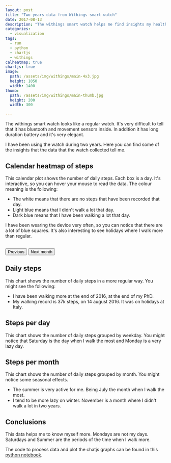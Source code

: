 ```yaml
---
layout: post
title: "Two years data from Withings smart watch"
date: 2017-08-13
description: "The withings smart watch helps me find insights my health. How much I move and sleep."
categories:
  - visualization
tags: 
  - run
  - python
  - chartjs
  - withings
calheatmap: true
chartjs: true
image:
  path: /assets/img/withings/main-4x3.jpg
  height: 1050
  width: 1400
thumb:
  path: /assets/img/withings/main-thumb.jpg
  height: 200
  width: 300

---
```


The withings smart watch looks like a regular watch. It's very difficult to
tell that it has bluetooth and movement sensors inside. In addition it has long
duration battery and it's very elegant.

I have been using the watch during two years. Here you can find some of the
insights that the data that the watch collected tell me.

<amp-img src="/assets/img/withings/main.jpg" alt="Withings data" height="420" width="533" layout="responsive"></amp-img>

## Calendar heatmap of steps

This calendar plot shows the number of daily steps. Each box is a day. It's interactive, so you can hover your mouse to read the data. The colour meaning is the following:
- The white means that there are no steps that have been recorded that day.
- Light blue means that I didn't walk a lot that day.
- Dark blue means that I have been walking a lot that day.

I have been wearing the device very often, so you can notice that there are a lot of blue squares. It's also interesting to see holidays where I walk more than regular.

<div id="cal-heatmap"></div>
<br>
<button id="example-c-PreviousDomain-selector" class="button"><i class="fas 
fa-angle-left is-medium"></i>Previous </button>
<button id="example-c-NextDomain-selector" class="button">Next month <i 
class="fas fa-angle-right is-medium"></i></button>

## Daily steps 

This chart shows the number of daily steps in a more regular way. You might see the following:
- I have been walking more at the end of 2016, at the end of my PhD.
- My walking record is 37k steps, on 14 august 2016. It was on holidays at Italy. 

<canvas id="scatterChart" width="400" height="200"></canvas>

## Steps per day

This chart shows the number of daily steps grouped by weekday. You might notice that Saturday is the day when I walk the most and Monday is a very lazy day. 

<canvas id="barChart" width="400" height="200"></canvas>

## Steps per month

This chart shows the number of daily steps grouped by month. You might notice some seasonal effects.
- The summer is very active for me. Being July the month when I walk the most.
- I tend to be more lazy on winter. November is a month where I didn't walk a lot in two years.

<canvas id="barChartMonth" width="400" height="200"></canvas>

## Conclusions

This data helps me to know myself more. Mondays are not my days. Saturdays and Summer are the periods of the time when I walk more.

The code to process data and plot the chatjs graphs can be found in this [python notebook](https://nbviewer.jupyter.org/url/cristianpb.github.io/assets/img/withings/01-Withings.ipynb).

<script type="text/javascript">
var data_steps = {{ site.data.withings.withings_steps | jsonify }}
var cal = new CalHeatMap();
cal.init({
    start: new Date(2016, 4, 1, 1), // January, 1st 2000
    range: 12,
    domain: "month",
    subDomain: "day",
    nextSelector: "#example-c-NextDomain-selector",
    previousSelector: "#example-c-PreviousDomain-selector",
    data: data_steps.steps_heatmap,
    itemName: ["step", "steps"],
    subDomainTitleFormat: {
		empty: "No data recorded in {date}",
		filled: "{count} {name} on {date}"
	},
    legend: [3000, 7000, 10000, 15000, 20000],
    legendColors: ["#ecf5e2", "#232181"],
    legendCellSize: 20,
    legendCellPadding: 5,
    tooltip: true
});
var timeFormat = 'YY:MM:dd';
var ctx = document.getElementById("scatterChart").getContext('2d');
var scatterChart = new Chart(ctx, {
    type: 'scatter',
    data: {
        datasets: [{
            label: 'Scatter Dataset',
            fill:false,
            showLine: false,
            data: data_steps.steps_points
        },{ label: 'Mean',
            fill:false,
            pointRadius: 1,
            borderColor: '#FFB0C1',
            backgroundColor: '#FF6384',
            data: data_steps.steps_mean
        }, {label: 'upper',
            fill:1,
            pointRadius: 1,
            borderColor: '#9AD0F5',
            backgroundColor: '#36A2EB',
            data: data_steps.steps_mean_high
        }, {label: 'lower',
            fill:1,
            pointRadius: 1,
            borderColor: '#9AD0F5',
            backgroundColor: '#36A2EB',
            data: data_steps.steps_mean_low
}]
    },
    options: {
        scales: {
            xAxes: [{
                type: 'time',
                position: 'bottom'
            }]
        },
        tooltips: {
				mode: 'nearest',
				intersect: false,
  callbacks: {

                    label: function(tooltipItems, data) { 
                        return tooltipItems.xLabel + ', ' + tooltipItems.yLabel + ' steps';
                    }
                }
			},
		hover: {
				mode: 'nearest',
				intersect: false
			},
    }
});

var ctx = document.getElementById("barChart").getContext('2d');
var barChart = new Chart(ctx, {
    type: 'bar',
    data: {
        labels: data_steps.steps_weekday.index,
        datasets: [{
            label: 'Scatter Dataset',
            fill:false,
            showLine: false,
            borderColor: '#9AD0F5',
            backgroundColor: '#36A2EB',
            data: data_steps.steps_weekday.values
        }]
    },
    options: {
        responsive: true,
                    legend: {
                        display: false,
                        position: 'top',
                    },
                    title: {
                        display: true,
                        text: 'Steps per day'
                    }
    }
});
var ctx = document.getElementById("barChartMonth").getContext('2d');
var barChartMonth = new Chart(ctx, {
    type: 'bar',
    data: {
        labels: data_steps.steps_month.index,
        datasets: [{
            label: 'Scatter Dataset',
            borderColor: '#9AD0F5',
            backgroundColor: '#36A2EB',
            fill:false,
            showLine: false,
            data: data_steps.steps_month.values
        }]
    },
    options: {
        responsive: true,
                    legend: {
                        display: false,
                        position: 'top',
                    },
                    title: {
                        display: true,
                        text: 'Steps per month'
                    }
    }
});
</script>
